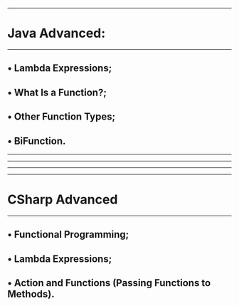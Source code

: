 ------------------------------------------------------------------------------------
# Java Advanced:

------------------------------------------------------------------------------------
• Lambda Expressions;
------------------------------------------------------------------------------------
• What Is a Function?;
------------------------------------------------------------------------------------
• Other Function Types;
------------------------------------------------------------------------------------
• BiFunction.
------------------------------------------------------------------------------------
------------------------------------------------------------------------------------
------------------------------------------------------------------------------------
------------------------------------------------------------------------------------
------------------------------------------------------------------------------------
# CSharp Advanced
------------------------------------------------------------------------------------
• Functional Programming;
------------------------------------------------------------------------------------
• Lambda Expressions;
------------------------------------------------------------------------------------
• Action and Functions (Passing Functions to Methods).
------------------------------------------------------------------------------------
